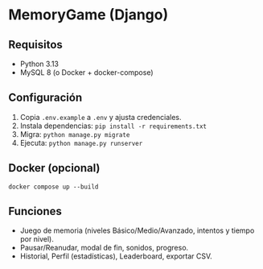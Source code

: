# MemoryGame (Django)

## Requisitos
- Python 3.13
- MySQL 8 (o Docker + docker-compose)

## Configuración
1. Copia `.env.example` a `.env` y ajusta credenciales.
2. Instala dependencias: `pip install -r requirements.txt`
3. Migra: `python manage.py migrate`
4. Ejecuta: `python manage.py runserver`

## Docker (opcional)
`docker compose up --build`

## Funciones
- Juego de memoria (niveles Básico/Medio/Avanzado, intentos y tiempo por nivel).
- Pausar/Reanudar, modal de fin, sonidos, progreso.
- Historial, Perfil (estadísticas), Leaderboard, exportar CSV.
